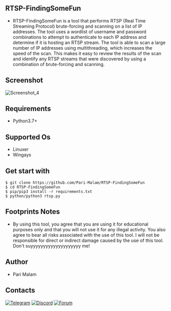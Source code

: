 ## RTSP-FindingSomeFun
- RTSP-FindingSomeFun is a tool that performs RTSP (Real Time Streaming Protocol) brute-forcing and scanning on a list of IP addresses. The tool uses a wordlist of username and password combinations to attempt to authenticate to each IP address and determine if it is hosting an RTSP stream. The tool is able to scan a large number of IP addresses using multithreading, which increases the speed of the scan. This makes it easy to review the results of the scan and identify any RTSP streams that were discovered by using a combination of brute-forcing and scanning.
## Screenshot
![Screenshot_4](https://github.com/Pari-Malam/RTSP-FindingSomeFun/assets/25004320/029ef7de-30b2-496f-b375-8d84e30389c1)
## Requirements
- Python3.7+
## Supported Os
- Linuxer
- Wingays
## Get start with
```
$ git clone https://github.com/Pari-Malam/RTSP-FindingSomeFun
$ cd RTSP-FindingSomeFun
$ pip/pip3 install -r requirements.txt
$ python/python3 rtsp.py
```
## Footprints Notes
- By using this tool, you agree that you are using it for educational purposes only and that you will not use it for any illegal activity. You also agree to bear all risks associated with the use of this tool. I will not be responsible for direct or indirect damage caused by the use of this tool. Don't suyyyyyyyyyyyyyyyyyyyy me!
## Author
- Pari Malam
## Contacts
[![Telegram](https://img.shields.io/badge/-Telegram-blue)](https://telegram.me/SurpriseMTFK)
[![Discord](https://img.shields.io/badge/-Discord-purple)](https://discordapp.com/users/829404192585678858)
[![Forum](https://img.shields.io/badge/-Forum-red)](https://dragonforce.io/members/pari-malam.252/)
